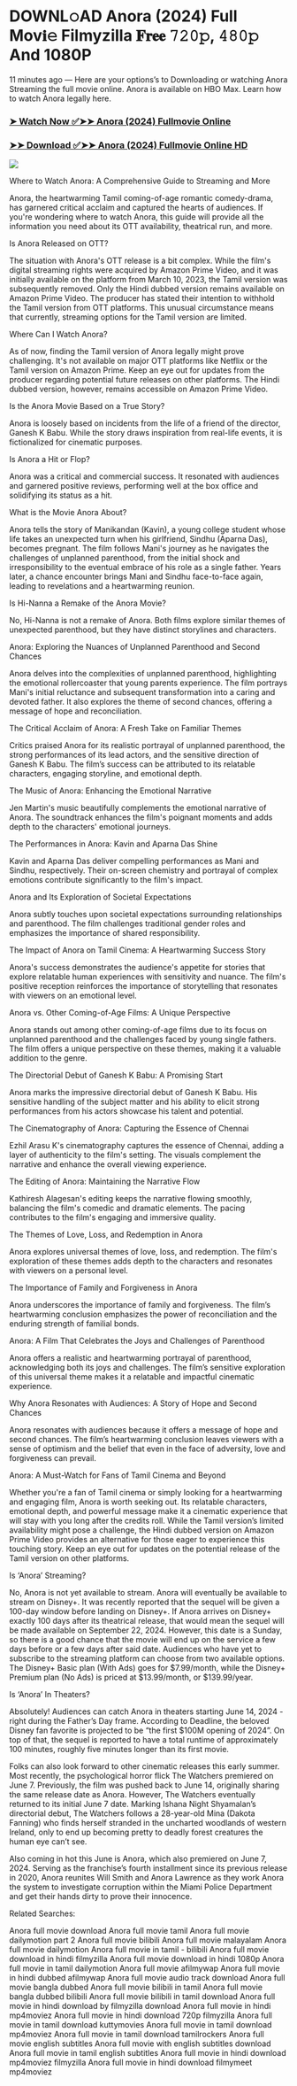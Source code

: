 # DOWNL𝚘AD Anora (2024) Full Mov𝐢𝚎 Filmyzilla 𝐅𝐫𝐞𝐞 𝟽𝟸𝟶𝚙, 𝟺𝟾𝟶𝚙 And 1080P
11 minutes ago — Here are your options’s to Downloading or watching Anora Streaming the full movie online. Anora is available on HBO Max. Learn how to watch Anora legally here.


### [➤ Watch Now ✅➤➤ Anora (2024) Fullmovie Online](https://aaamiiin.com/en/movie/1064213/Anora-discod)

### [➤➤ Download ✅➤➤ Anora (2024) Fullmovie Online HD](https://aaamiiin.com/en/movie/1064213/Anora-discod)

<p dir="auto"><a href="https://aaamiiin.com/en/movie/1064213/Anora-discod" title="PLAY NOW" rel="nofollow"><img src="https://i.imgur.com/jhNGoEt.gif" style="max-width: 100%;"></a></p>

Where to Watch Anora: A Comprehensive Guide to Streaming and More

Anora, the heartwarming Tamil coming-of-age romantic comedy-drama, has garnered critical acclaim and captured the hearts of audiences. If you're wondering where to watch Anora, this guide will provide all the information you need about its OTT availability, theatrical run, and more.

Is Anora Released on OTT?

The situation with Anora's OTT release is a bit complex. While the film's digital streaming rights were acquired by Amazon Prime Video, and it was initially available on the platform from March 10, 2023, the Tamil version was subsequently removed. Only the Hindi dubbed version remains available on Amazon Prime Video. The producer has stated their intention to withhold the Tamil version from OTT platforms. This unusual circumstance means that currently, streaming options for the Tamil version are limited.

Where Can I Watch Anora?

As of now, finding the Tamil version of Anora legally might prove challenging. It's not available on major OTT platforms like Netflix or the Tamil version on Amazon Prime. Keep an eye out for updates from the producer regarding potential future releases on other platforms. The Hindi dubbed version, however, remains accessible on Amazon Prime Video.

Is the Anora Movie Based on a True Story?

Anora is loosely based on incidents from the life of a friend of the director, Ganesh K Babu. While the story draws inspiration from real-life events, it is fictionalized for cinematic purposes.

Is Anora a Hit or Flop?

Anora was a critical and commercial success. It resonated with audiences and garnered positive reviews, performing well at the box office and solidifying its status as a hit.

What is the Movie Anora About?

Anora tells the story of Manikandan (Kavin), a young college student whose life takes an unexpected turn when his girlfriend, Sindhu (Aparna Das), becomes pregnant. The film follows Mani's journey as he navigates the challenges of unplanned parenthood, from the initial shock and irresponsibility to the eventual embrace of his role as a single father. Years later, a chance encounter brings Mani and Sindhu face-to-face again, leading to revelations and a heartwarming reunion.

Is Hi-Nanna a Remake of the Anora Movie?

No, Hi-Nanna is not a remake of Anora. Both films explore similar themes of unexpected parenthood, but they have distinct storylines and characters.

Anora: Exploring the Nuances of Unplanned Parenthood and Second Chances

Anora delves into the complexities of unplanned parenthood, highlighting the emotional rollercoaster that young parents experience. The film portrays Mani's initial reluctance and subsequent transformation into a caring and devoted father. It also explores the theme of second chances, offering a message of hope and reconciliation.

The Critical Acclaim of Anora: A Fresh Take on Familiar Themes

Critics praised Anora for its realistic portrayal of unplanned parenthood, the strong performances of its lead actors, and the sensitive direction of Ganesh K Babu. The film’s success can be attributed to its relatable characters, engaging storyline, and emotional depth.

The Music of Anora: Enhancing the Emotional Narrative

Jen Martin's music beautifully complements the emotional narrative of Anora. The soundtrack enhances the film's poignant moments and adds depth to the characters' emotional journeys.

The Performances in Anora: Kavin and Aparna Das Shine

Kavin and Aparna Das deliver compelling performances as Mani and Sindhu, respectively. Their on-screen chemistry and portrayal of complex emotions contribute significantly to the film's impact.

Anora and Its Exploration of Societal Expectations

Anora subtly touches upon societal expectations surrounding relationships and parenthood. The film challenges traditional gender roles and emphasizes the importance of shared responsibility.

The Impact of Anora on Tamil Cinema: A Heartwarming Success Story

Anora's success demonstrates the audience's appetite for stories that explore relatable human experiences with sensitivity and nuance. The film's positive reception reinforces the importance of storytelling that resonates with viewers on an emotional level.

Anora vs. Other Coming-of-Age Films: A Unique Perspective

Anora stands out among other coming-of-age films due to its focus on unplanned parenthood and the challenges faced by young single fathers. The film offers a unique perspective on these themes, making it a valuable addition to the genre.

The Directorial Debut of Ganesh K Babu: A Promising Start

Anora marks the impressive directorial debut of Ganesh K Babu. His sensitive handling of the subject matter and his ability to elicit strong performances from his actors showcase his talent and potential.

The Cinematography of Anora: Capturing the Essence of Chennai

Ezhil Arasu K's cinematography captures the essence of Chennai, adding a layer of authenticity to the film's setting. The visuals complement the narrative and enhance the overall viewing experience.

The Editing of Anora: Maintaining the Narrative Flow

Kathiresh Alagesan's editing keeps the narrative flowing smoothly, balancing the film's comedic and dramatic elements. The pacing contributes to the film's engaging and immersive quality.

The Themes of Love, Loss, and Redemption in Anora

Anora explores universal themes of love, loss, and redemption. The film's exploration of these themes adds depth to the characters and resonates with viewers on a personal level.

The Importance of Family and Forgiveness in Anora

Anora underscores the importance of family and forgiveness. The film’s heartwarming conclusion emphasizes the power of reconciliation and the enduring strength of familial bonds.

Anora: A Film That Celebrates the Joys and Challenges of Parenthood

Anora offers a realistic and heartwarming portrayal of parenthood, acknowledging both its joys and challenges. The film’s sensitive exploration of this universal theme makes it a relatable and impactful cinematic experience.

Why Anora Resonates with Audiences: A Story of Hope and Second Chances

Anora resonates with audiences because it offers a message of hope and second chances. The film’s heartwarming conclusion leaves viewers with a sense of optimism and the belief that even in the face of adversity, love and forgiveness can prevail.

Anora: A Must-Watch for Fans of Tamil Cinema and Beyond

Whether you're a fan of Tamil cinema or simply looking for a heartwarming and engaging film, Anora is worth seeking out. Its relatable characters, emotional depth, and powerful message make it a cinematic experience that will stay with you long after the credits roll. While the Tamil version’s limited availability might pose a challenge, the Hindi dubbed version on Amazon Prime Video provides an alternative for those eager to experience this touching story. Keep an eye out for updates on the potential release of the Tamil version on other platforms.


Is ‘Anora’ Streaming?

No, Anora is not yet available to stream. Anora will eventually be available to stream on Disney+. It was recently reported that the sequel will be given a 100-day window before landing on Disney+. If Anora arrives on Disney+ exactly 100 days after its theatrical release, that would mean the sequel will be made available on September 22, 2024. However, this date is a Sunday, so there is a good chance that the movie will end up on the service a few days before or a few days after said date. Audiences who have yet to subscribe to the streaming platform can choose from two available options. The Disney+ Basic plan (With Ads) goes for $7.99/month, while the Disney+ Premium plan (No Ads) is priced at $13.99/month, or $139.99/year.

Is ‘Anora’ In Theaters?

Absolutely! Audiences can catch Anora in theaters starting June 14, 2024 - right during the Father’s Day frame. According to Deadline, the beloved Disney fan favorite is projected to be “the first $100M opening of 2024”. On top of that, the sequel is reported to have a total runtime of approximately 100 minutes, roughly five minutes longer than its first movie.

Folks can also look forward to other cinematic releases this early summer. Most recently, the psychological horror flick The Watchers premiered on June 7. Previously, the film was pushed back to June 14, originally sharing the same release date as Anora. However, The Watchers eventually returned to its initial June 7 date. Marking Ishana Night Shyamalan’s directorial debut, The Watchers follows a 28-year-old Mina (Dakota Fanning) who finds herself stranded in the uncharted woodlands of western Ireland, only to end up becoming pretty to deadly forest creatures the human eye can’t see.

Also coming in hot this June is Anora, which also premiered on June 7, 2024. Serving as the franchise’s fourth installment since its previous release in 2020, Anora reunites Will Smith and Anora Lawrence as they work Anora the system to investigate corruption within the Miami Police Department and get their hands dirty to prove their innocence.


Related Searches:

Anora full movie download
Anora full movie tamil
Anora full movie dailymotion part 2
Anora full movie bilibili
Anora full movie malayalam
Anora full movie dailymotion
Anora full movie in tamil - bilibili
Anora full movie download in hindi filmyzilla
Anora full movie download in hindi 1080p
Anora full movie in tamil dailymotion
Anora full movie afilmywap
Anora full movie in hindi dubbed afilmywap
Anora full movie audio track download
Anora full movie bangla dubbed
Anora full movie bilibili in tamil
Anora full movie bangla dubbed bilibili
Anora full movie bilibili in tamil download
Anora full movie in hindi download by filmyzilla
download Anora full movie in hindi mp4moviez
Anora full movie in hindi download 720p filmyzilla
Anora full movie in tamil download kuttymovies
Anora full movie in tamil download mp4moviez
Anora full movie in tamil download tamilrockers
Anora full movie english subtitles
Anora full movie with english subtitles download
Anora full movie in tamil english subtitles
Anora full movie in hindi download mp4moviez filmyzilla
Anora full movie in hindi download filmymeet mp4moviez
